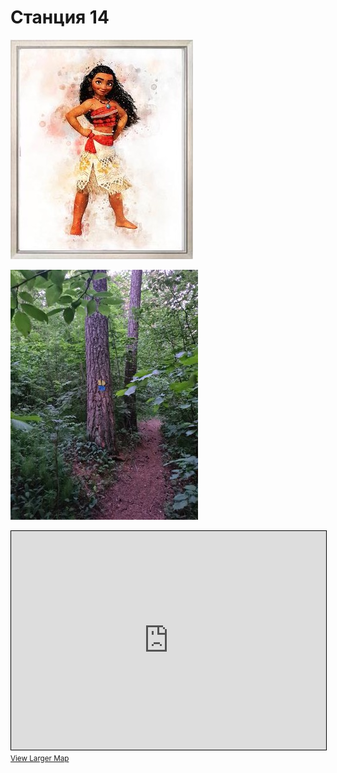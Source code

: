 <script type="javscript">if (!document.cookie.split('; ').find(row => row.startsWith('questStarted'))) { window.location.href = "404.md" }</script>

# Станция 14

![Stage 14](img/14.jpg)

![Path 14](path/14.jpg)

<iframe width="100%" height="350" frameborder="0" scrolling="no" marginheight="0" marginwidth="0" src="https://www.openstreetmap.org/export/embed.html?bbox=24.85766172409058%2C59.46038144799372%2C24.85982894897461%2C59.46133684259805&amp;layer=mapnik&amp;marker=59.4608597%2C24.858745999999996" style="border: 1px solid black"></iframe><br/><small><a href="https://www.openstreetmap.org/?mlat=59.46086&amp;mlon=24.85875#map=19/59.46086/24.85875&amp;layers=N">View Larger Map</a></small>